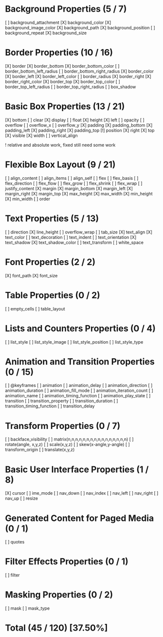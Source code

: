 # Background Properties (5 / 7)

[ ] background_attachment
[X] background_color
[X] background_image_color
[X] background_path
[X] background_position
[ ] background_repeat
[X] background_size

# Border Properties (10 / 16)

[X] border
[X] border_bottom
[X] border_bottom_color
[ ] border_bottom_left_radius
[ ] border_bottom_right_radius
[X] border_color
[X] border_left
[X] border_left_color
[ ] border_radius
[X] border_right
[X] border_right_color
[X] border_top
[X] border_top_color
[ ] border_top_left_radius
[ ] border_top_right_radius
[ ] box_shadow

# Basic Box Properties (13 / 21)

[X] bottom
[ ] clear
[X] display
[ ] float
[X] height
[X] left
[ ] opacity
[ ] overflow
[ ] overflow_x
[ ] overflow_y
[X] padding
[X] padding_bottom
[X] padding_left
[X] padding_right
[X] padding_top
[!] position
[X] right
[X] top
[X] visible
[X] width
[ ] vertical_align

! relative and absolute work, fixed still need some work

# Flexible Box Layout (9 / 21)

[ ] align_content
[ ] align_items
[ ] align_self
[ ] flex
[ ] flex_basis
[ ] flex_direction
[ ] flex_flow
[ ] flex_grow
[ ] flex_shrink
[ ] flex_wrap
[ ] justify_content
[X] margin
[X] margin_bottom
[X] margin_left
[X] margin_right
[X] margin_top
[X] max_height
[X] max_width
[X] min_height
[X] min_width
[ ] order

# Text Properties (5 / 13)

[ ] direction
[X] line_height
[ ] overflow_wrap
[ ] tab_size
[X] text_align
[X] text_color
[ ] text_decoration
[ ] text_indent
[ ] text_orientation
[X] text_shadow
[X] text_shadow_color
[ ] text_transform
[ ] white_space

# Font Properties (2 / 2)

[X] font_path
[X] font_size

# Table Properties (0 / 2)

[ ] empty_cells
[ ] table_layout

# Lists and Counters Properties (0 / 4)

[ ] list_style
[ ] list_style_image
[ ] list_style_position
[ ] list_style_type

# Animation and Transition Properties (0 / 15)

[ ] @keyframes
[ ] animation
[ ] animation_delay
[ ] animation_direction
[ ] animation_duration
[ ] animation_fill_mode
[ ] animation_iteration_count
[ ] animation_name
[ ] animation_timing_function
[ ] animation_play_state
[ ] transition
[ ] transition_property
[ ] transition_duration
[ ] transition_timing_function
[ ] transition_delay

# Transform Properties (0 / 7)

[ ] backface_visibility
[ ] matrix(n,n,n,n,n,n,n,n,n,n,n,n,n,n,n,n)
[ ] rotate(angle, x,y,z)
[ ] scale(x,y,z)
[ ] skew(x-angle,y-angle)
[ ] transform_origin
[ ] translate(x,y,z)

# Basic User Interface Properties (1 / 8)

[X] cursor
[ ] ime_mode
[ ] nav_down
[ ] nav_index
[ ] nav_left
[ ] nav_right
[ ] nav_up
[ ] resize

# Generated Content for Paged Media (0 / 1)

[ ] quotes

# Filter Effects Properties (0 / 1)

[ ] filter

# Masking Properties (0 / 2)

[ ] mask
[ ] mask_type

# Total (45 / 120) [37.50%]

